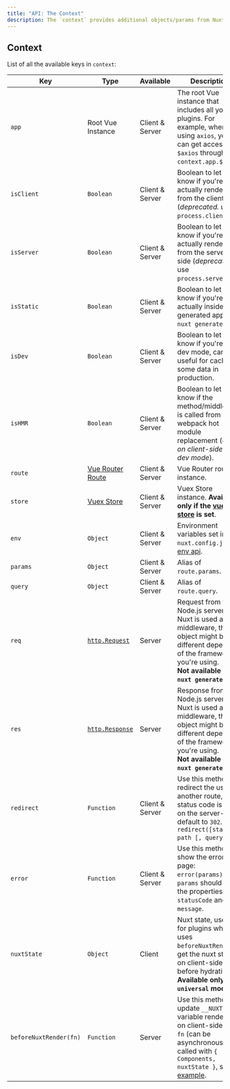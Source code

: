 ```yaml
---
title: "API: The Context"
description: The `context` provides additional objects/params from Nuxt not traditionally available to Vue components. The `context` is available in special nuxt lifecycle areas like `asyncData`, `plugins`, 'middlewares', 'modules', and 'store/nuxtServerInit`.
---
```


## Context

List of all the available keys in `context`:

| Key                    | Type                                                                               | Available       | Description                                                                                                                                                                                                                                                                                 |
|------------------------|------------------------------------------------------------------------------------|-----------------|---------------------------------------------------------------------------------------------------------------------------------------------------------------------------------------------------------------------------------------------------------------------------------------------|
| `app`                  | Root Vue Instance                                                                  | Client & Server | The root Vue instance that includes all your plugins. For example, when using `axios`, you can get access to `$axios` through `context.app.$axios`.                                                                                                                                         |
| `isClient`             | `Boolean`                                                                          | Client & Server | Boolean to let you know if you're actually renderer from the client-side (_deprecated._ use `process.client`).                                                                                                                                                                              |
| `isServer`             | `Boolean`                                                                          | Client & Server | Boolean to let you know if you're actually renderer from the server-side (_deprecated._ use `process.server`).                                                                                                                                                                              |
| `isStatic`             | `Boolean`                                                                          | Client & Server | Boolean to let you know if you're actually inside a generated app (via `nuxt generate`).                                                                                                                                                                                                    |
| `isDev`                | `Boolean`                                                                          | Client & Server | Boolean to let you know if you're in dev mode, can be useful for caching some data in production.                                                                                                                                                                                           |
| `isHMR`                | `Boolean`                                                                          | Client & Server | Boolean to let you know if the method/middleware is called from webpack hot module replacement (*only on client-side in dev mode*).                                                                                                                                                         |
| `route`                | [Vue Router Route](https://router.vuejs.org/en/api/route-object.html)              | Client & Server | Vue Router route instance.                                                                                                                                                                                                                                                                  |
| `store`                | [Vuex Store](https://vuex.vuejs.org/en/api.html#vuexstore-instance-properties)     | Client & Server | Vuex Store instance. **Available only if the [vuex store](/guide/vuex-store) is set**.                                                                                                                                                                                                      |
| `env`                  | `Object`                                                                           | Client & Server | Environment variables set in `nuxt.config.js`, see [env api](/api/configuration-env).                                                                                                                                                                                                       |
| `params`               | `Object`                                                                           | Client & Server | Alias of `route.params`.                                                                                                                                                                                                                                                                    |
| `query`                | `Object`                                                                           | Client & Server | Alias of `route.query`.                                                                                                                                                                                                                                                                     |
| `req`                  | [`http.Request`](https://nodejs.org/api/http.html#http_class_http_incomingmessage) | Server          | Request from the Node.js server. If Nuxt is used as a middleware, the req object might be different depending of the framework you're using.<br>**Not available via `nuxt generate`**.                                                                                                      |
| `res`                  | [`http.Response`](https://nodejs.org/api/http.html#http_class_http_serverresponse) | Server          | Response from the Node.js server. If Nuxt is used as a middleware, the res object might be different depending of the framework you're using.<br>**Not available via `nuxt generate`**.                                                                                                     |
| `redirect`             | `Function`                                                                         | Client & Server | Use this method to redirect the user to another route, the status code is used on the server-side, default to `302`. `redirect([status,] path [, query])`.                                                                                                                                  |
| `error`                | `Function`                                                                         | Client & Server | Use this method to show the error page: `error(params)`. The `params` should have the properties `statusCode` and `message`.                                                                                                                                                                |
| `nuxtState`            | `Object`                                                                           | Client          | Nuxt state, useful for plugins which uses `beforeNuxtRender` to get the nuxt state on client-side before hydration. **Available only in `universal` mode**.                                                                                                                                 |
| `beforeNuxtRender(fn)` | `Function`                                                                         | Server          | Use this method to update `__NUXT__` variable rendered on client-side, the `fn` (can be asynchronous) is called with `{ Components, nuxtState }`, see [example](https://github.com/nuxt/nuxt.js/blob/cf6b0df45f678c5ac35535d49710c606ab34787d/test/fixtures/basic/pages/special-state.vue). |
